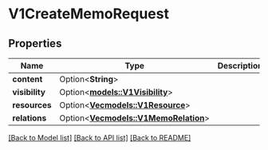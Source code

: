 # V1CreateMemoRequest

## Properties

Name | Type | Description | Notes
------------ | ------------- | ------------- | -------------
**content** | Option<**String**> |  | [optional]
**visibility** | Option<[**models::V1Visibility**](v1Visibility.md)> |  | [optional]
**resources** | Option<[**Vec<models::V1Resource>**](v1Resource.md)> |  | [optional]
**relations** | Option<[**Vec<models::V1MemoRelation>**](v1MemoRelation.md)> |  | [optional]

[[Back to Model list]](../README.md#documentation-for-models) [[Back to API list]](../README.md#documentation-for-api-endpoints) [[Back to README]](../README.md)


